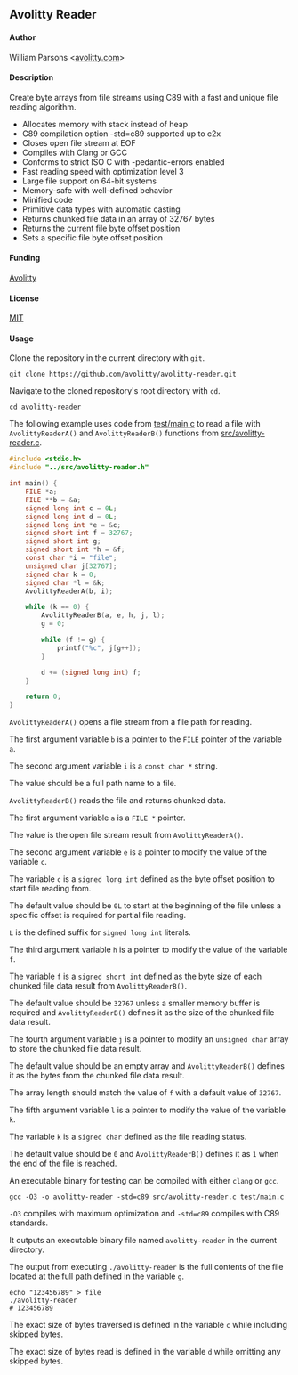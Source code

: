 ## Avolitty Reader

#### Author
William Parsons <[avolitty.com](https://avolitty.com/)>

#### Description
Create byte arrays from file streams using C89 with a fast and unique file reading algorithm.

- Allocates memory with stack instead of heap
- C89 compilation option -std=c89 supported up to c2x
- Closes open file stream at EOF
- Compiles with Clang or GCC
- Conforms to strict ISO C with -pedantic-errors enabled
- Fast reading speed with optimization level 3
- Large file support on 64-bit systems
- Memory-safe with well-defined behavior
- Minified code
- Primitive data types with automatic casting
- Returns chunked file data in an array of 32767 bytes
- Returns the current file byte offset position
- Sets a specific file byte offset position

#### Funding
[Avolitty](https://avolitty.com/donate/)

#### License
[MIT](https://github.com/avolitty/avolitty-reader/blob/main/LICENSE)

#### Usage
Clone the repository in the current directory with `git`.

``` console
git clone https://github.com/avolitty/avolitty-reader.git
```

Navigate to the cloned repository's root directory with `cd`.

``` console
cd avolitty-reader
```

The following example uses code from [test/main.c](https://github.com/avolitty/avolitty-reader/blob/main/test/main.c) to read a file with `AvolittyReaderA()` and `AvolittyReaderB()` functions from [src/avolitty-reader.c](https://github.com/avolitty/avolitty-reader/blob/main/src/avolitty-reader.c).

``` c
#include <stdio.h>
#include "../src/avolitty-reader.h"

int main() {
	FILE *a;
	FILE **b = &a;
	signed long int c = 0L;
	signed long int d = 0L;
	signed long int *e = &c;
	signed short int f = 32767;
	signed short int g;
	signed short int *h = &f;
	const char *i = "file";
	unsigned char j[32767];
	signed char k = 0;
	signed char *l = &k;
	AvolittyReaderA(b, i);

	while (k == 0) {
		AvolittyReaderB(a, e, h, j, l);
		g = 0;

		while (f != g) {
			printf("%c", j[g++]);
		}

		d += (signed long int) f;
	}

	return 0;
}
```

`AvolittyReaderA()` opens a file stream from a file path for reading.

The first argument variable `b` is a pointer to the `FILE` pointer of the variable `a`.

The second argument variable `i` is a `const char *` string.

The value should be a full path name to a file.

`AvolittyReaderB()` reads the file and returns chunked data.

The first argument variable `a` is a `FILE *` pointer.

The value is the open file stream result from `AvolittyReaderA()`.

The second argument variable `e` is a pointer to modify the value of the variable `c`.

The variable `c` is a `signed long int` defined as the byte offset position to start file reading from.

The default value should be `0L` to start at the beginning of the file unless a specific offset is required for partial file reading.

`L` is the defined suffix for `signed long int` literals.

The third argument variable `h` is a pointer to modify the value of the variable `f`.

The variable `f` is a `signed short int` defined as the byte size of each chunked file data result from `AvolittyReaderB()`.

The default value should be `32767` unless a smaller memory buffer is required and `AvolittyReaderB()` defines it as the size of the chunked file data result.

The fourth argument variable `j` is a pointer to modify an `unsigned char` array to store the chunked file data result.

The default value should be an empty array and `AvolittyReaderB()` defines it as the bytes from the chunked file data result.

The array length should match the value of `f` with a default value of `32767`.

The fifth argument variable `l` is a pointer to modify the value of the variable `k`.

The variable `k` is a `signed char` defined as the file reading status.

The default value should be `0` and `AvolittyReaderB()` defines it as `1` when the end of the file is reached.

An executable binary for testing can be compiled with either `clang` or `gcc`.

``` console
gcc -O3 -o avolitty-reader -std=c89 src/avolitty-reader.c test/main.c
```

`-O3` compiles with maximum optimization and `-std=c89` compiles with C89 standards.

It outputs an executable binary file named `avolitty-reader` in the current directory.

The output from executing `./avolitty-reader` is the full contents of the file located at the full path defined in the variable `g`.

``` console
echo "123456789" > file
./avolitty-reader
# 123456789
```

The exact size of bytes traversed is defined in the variable `c` while including skipped bytes.

The exact size of bytes read is defined in the variable `d` while omitting any skipped bytes.
